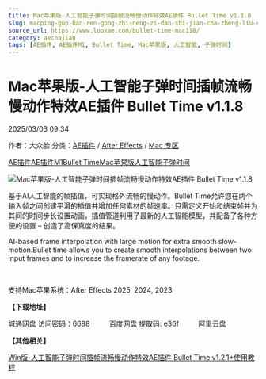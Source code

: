 ```yaml
---
title: Mac苹果版-人工智能子弹时间插帧流畅慢动作特效AE插件 Bullet Time v1.1.8
slug: macping-guo-ban-ren-gong-zhi-neng-zi-dan-shi-jian-cha-zheng-liu-chang-man-dong-zuo-te-xiao-aecha-jian-bullet-time-v1-1-8
source_url: https://www.lookae.com/bullet-time-mac118/
category: aechajian
tags: [AE插件, AE插件M1, Bullet Time, Mac苹果版, 人工智能, 子弹时间]
---
```

# Mac苹果版-人工智能子弹时间插帧流畅慢动作特效AE插件 Bullet Time v1.1.8

2025/03/03 09:34

作者：大众脸
分类：[AE插件](https://www.lookae.com/after-effects/aechajian/) / [After Effects](https://www.lookae.com/after-effects/) / [Mac 专区](https://www.lookae.com/mac-osx/)

[AE插件](https://www.lookae.com/tag/ae%e6%8f%92%e4%bb%b6/)[AE插件M1](https://www.lookae.com/tag/aem1/)[Bullet Time](https://www.lookae.com/tag/bullet-time/)[Mac苹果版](https://www.lookae.com/tag/mac%e8%8b%b9%e6%9e%9c%e7%89%88/)[人工智能](https://www.lookae.com/tag/%e4%ba%ba%e5%b7%a5%e6%99%ba%e8%83%bd/)[子弹时间](https://www.lookae.com/tag/%e5%ad%90%e5%bc%b9%e6%97%b6%e9%97%b4/)

![Mac苹果版-人工智能子弹时间插帧流畅慢动作特效AE插件 Bullet Time v1.1.8](https://www.lookae.com/wp-content/uploads/2024/07/Bullet-Time.jpg "Mac苹果版-人工智能子弹时间插帧流畅慢动作特效AE插件 Bullet Time v1.1.8-LookAE.com")

基于AI人工智能的帧插值，可实现格外流畅的慢动作。Bullet Time允许您在两个输入帧之间创建平滑的插值并增加任何素材的帧速率。只需定义开始和结束帧并为其间的时间步长设置动画，插值管道利用了最新的人工智能模型，并配备了各种方便的设置 – 创造了高保真度的结果。

AI-based frame interpolation with large motion for extra smooth slow-motion.Bullet time allows you to create smooth interpolations between two input frames and to increase the framerate of any footage.

[﻿﻿﻿](http://cloud.video.taobao.com/play/u/null/p/1/e/6/t/1/471718272259.mp4)

支持Mac苹果系统：After Effects 2025, 2024, 2023

**【下载地址】**

[城通网盘](https://url70.ctfile.com/f/2827370-1466097994-1a2adc?p=4431) 访问密码：6688          [百度网盘](https://pan.baidu.com/s/1Wj-8TR7QfqJaqoMtjcQhWA?pwd=e36f) 提取码: e36f          [阿里云盘](https://www.alipan.com/s/c6rBdTWjqUk)

**【其他相关】**

[Win版-人工智能子弹时间插帧流畅慢动作特效AE插件 Bullet Time v1.2.1+使用教程](https://www.lookae.com/bullet-time-121/)
